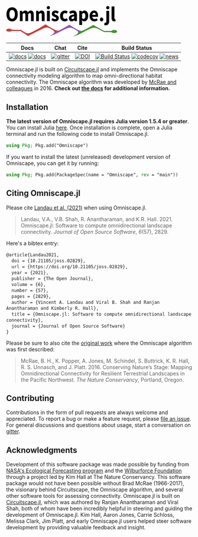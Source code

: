 <img src='docs/src/assets/logo.png' width=300/>

| **Docs** | **Chat** | **Cite** | **Build Status** |
|:-----------------------------------------------------:|:------------------------------------:|:-----------:|:-------:|
| [![docs](https://img.shields.io/badge/docs-stable-blue.svg)](https://docs.circuitscape.org/Omniscape.jl/stable) [![docs](https://img.shields.io/badge/docs-latest-blue.svg)](https://docs.circuitscape.org/Omniscape.jl/latest) | [![gitter](https://badges.gitter.im/Circuitscape/Omniscape.jl.png)](https://gitter.im/Circuitscape/Omniscape.jl) | [![DOI](https://joss.theoj.org/papers/10.21105/joss.02829/status.svg)](https://doi.org/10.21105/joss.02829) | [![Build Status](https://github.com/Circuitscape/Omniscape.jl/workflows/CI/badge.svg)](https://github.com/Circuitscape/Omniscape.jl/actions?query=workflow%3ACI) [![codecov](https://codecov.io/gh/Circuitscape/Omniscape.jl/branch/main/graph/badge.svg)](https://codecov.io/gh/Circuitscape/Omniscape.jl) [![news](https://img.shields.io/static/v1?label=version&message=v0.5.3&color=orange)](https://github.com/Circuitscape/Omniscape.jl/releases) |

Omniscape.jl is built on [Circuitscape.jl](https://github.com/Circuitscape/Circuitscape.jl) and implements the Omniscape connectivity modeling algorithm to map omni-directional habitat connectivity. The Omniscape algorithm was developed by [McRae and colleagues](https://www.researchgate.net/publication/304842896_Conserving_Nature's_Stage_Mapping_Omnidirectional_Connectivity_for_Resilient_Terrestrial_Landscapes_in_the_Pacific_Northwest) in 2016. **Check out [the docs](https://circuitscape.github.io/Omniscape.jl/stable) for additional information.**

## Installation

**The latest version of Omniscape.jl requires Julia version 1.5.4 or greater**. You can install Julia [here](https://julialang.org/downloads/). Once installation is complete, open a Julia terminal and run the following code to install Omniscape.jl.
```julia
using Pkg; Pkg.add("Omniscape")
```
If you want to install the latest (unreleased) development version of Omniscape, you can get it by running:
```julia
using Pkg; Pkg.add(PackageSpec(name = "Omniscape", rev = "main"))
```

## Citing Omniscape.jl 

Please cite [Landau et al. (2021)](https://doi.org/10.21105/joss.02829) when using Omniscape.jl.
> Landau, V.A., V.B. Shah, R. Anantharaman, and K.R. Hall. 2021. Omniscape.jl: Software to compute omnidirectional landscape connectivity. *Journal of Open Source Software*, *6*(57), 2829.

Here's a bibtex entry:
```
@article{Landau2021,
  doi = {10.21105/joss.02829},
  url = {https://doi.org/10.21105/joss.02829},
  year = {2021},
  publisher = {The Open Journal},
  volume = {6},
  number = {57},
  pages = {2829},
  author = {Vincent A. Landau and Viral B. Shah and Ranjan Anantharaman and Kimberly R. Hall},
  title = {Omniscape.jl: Software to compute omnidirectional landscape connectivity},
  journal = {Journal of Open Source Software}
}

```

Please be sure to also cite the [original work](https://www.researchgate.net/publication/304842896_Conserving_Nature's_Stage_Mapping_Omnidirectional_Connectivity_for_Resilient_Terrestrial_Landscapes_in_the_Pacific_Northwest) where the Omniscape algorithm was first described:
> McRae, B. H., K. Popper, A. Jones, M. Schindel, S. Buttrick, K. R. Hall, R. S. Unnasch, and J. Platt. 2016. Conserving Nature’s Stage: Mapping Omnidirectional Connectivity for Resilient Terrestrial Landscapes in the Pacific Northwest. *The Nature Conservancy*, Portland, Oregon.

## Contributing
Contributions in the form of pull requests are always welcome and appreciated. To report a bug or make a feature request, please [file an issue](https://github.com/Circuitscape/Omniscape.jl/issues/new). For general discussions and questions about usage, start a conversation on [gitter](https://gitter.im/Circuitscape/Omniscape.jl).

## Acknowledgments
Development of this software package was made possible by funding from [NASA's Ecological Forecasting program](https://appliedsciences.nasa.gov/what-we-do/ecological-forecasting) and the [Wilburforce Foundation](http://www.wilburforce.org/) through a project led by Kim Hall at The Nature Conservancy. This software package would not have been possible without Brad McRae (1966-2017), the visionary behind Circuitscape, the Omniscape algorithm, and several other software tools for assessing connectivity. Omniscape.jl is built on [Circuitscape.jl](https://github.com/Circuitscape/Circuitscape.jl), which was authored by Ranjan Anantharaman and Viral Shah, both of whom have been incredibly helpful in steering and guiding the development of Omniscape.jl. Kim Hall, Aaron Jones, Carrie Schloss, Melissa Clark, Jim Platt, and early Omniscape.jl users helped steer software development by providing valuable feedback and insight.
